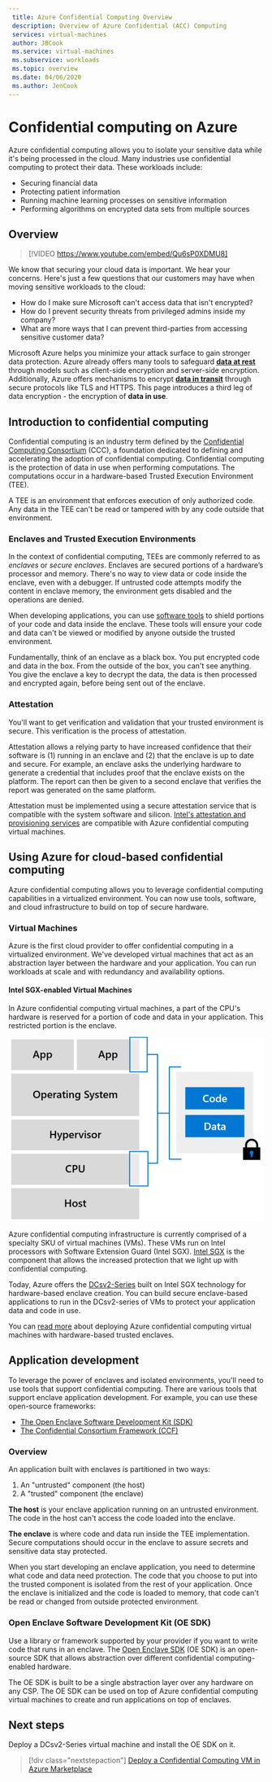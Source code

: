 ```yaml
---
 title: Azure Confidential Computing Overview
 description: Overview of Azure Confidential (ACC) Computing
 services: virtual-machines
 author: JBCook
 ms.service: virtual-machines
 ms.subservice: workloads
 ms.topic: overview
 ms.date: 04/06/2020
 ms.author: JenCook
---
```


# Confidential computing on Azure

Azure confidential computing allows you to isolate your sensitive data while it's being processed in the cloud. Many industries use confidential computing to protect their data. These workloads include:

- Securing financial data
- Protecting patient information
- Running machine learning processes on sensitive information
- Performing algorithms on encrypted data sets from multiple sources


## Overview
<p><p>

> [!VIDEO https://www.youtube.com/embed/Qu6sP0XDMU8]

We know that securing your cloud data is important. We hear your concerns. Here's just a few questions that our customers may have when moving sensitive workloads to the cloud: 

- How do I make sure Microsoft can't access data that isn't encrypted?
- How do I prevent security threats from privileged admins inside my company?
- What are more ways that I can prevent third-parties from accessing sensitive customer data?

Microsoft Azure helps you minimize your attack surface to gain stronger data protection. Azure already offers many tools to safeguard [**data at rest**](../security/fundamentals/encryption-atrest.md) through models such as client-side encryption and server-side encryption. Additionally, Azure offers mechanisms to encrypt [**data in transit**](../security/fundamentals/data-encryption-best-practices.md#protect-data-in-transit) through secure protocols like TLS and HTTPS. This page introduces  a third leg of data encryption - the encryption of **data in use**.


## Introduction to confidential computing <a id="intro to acc"></a>

Confidential computing is an industry term defined by the [Confidential Computing Consortium](https://confidentialcomputing.io/) (CCC), a foundation dedicated to defining and accelerating the adoption of confidential computing. Confidential computing is the protection of data in use when performing computations. The computations occur in a hardware-based Trusted Execution Environment (TEE).

A TEE is an environment that enforces execution of only authorized code. Any data in the TEE can't be read or tampered with by any code outside that environment.

### Enclaves and Trusted Execution Environments

In the context of confidential computing, TEEs are commonly referred to as *enclaves* or *secure enclaves*. Enclaves are secured portions of a hardware’s processor and memory. There's no way to view data or code inside the enclave, even with a debugger. If untrusted code attempts modify the content in enclave memory, the environment gets disabled and the operations are denied.

When developing applications, you can use [software tools](#oe-sdk) to shield portions of your code and data inside the enclave. These tools will ensure your code and data can't be viewed or modified by anyone outside the trusted environment. 

Fundamentally, think of an enclave as a black box. You put encrypted code and data in the box. From the outside of the box, you can't see anything. You give the enclave a key to decrypt the data, the data is then processed and encrypted again, before being sent out of the enclave.

### Attestation

You'll want to get verification and validation that your trusted environment is secure. This verification is the process of attestation. 

Attestation allows a relying party to have increased confidence that their software is (1) running in an enclave and (2) that the enclave is up to date and secure. For example, an enclave asks the underlying hardware to generate a credential that includes proof that the enclave exists on the platform. The report can then be given to a second enclave that verifies the report was generated on the same platform.

Attestation must be implemented using a secure attestation service that is compatible with the system software and silicon. [Intel's attestation and provisioning services](https://software.intel.com/sgx/attestation-services) are compatible with Azure confidential computing virtual machines.


## Using Azure for cloud-based confidential computing <a id="cc-on-azure"></a>

Azure confidential computing allows you to leverage confidential computing capabilities in a virtualized environment. You can now use tools, software, and cloud infrastructure to build on top of secure hardware. 

### Virtual Machines

Azure is the first cloud provider to offer confidential computing in a virtualized environment. We've developed virtual machines that act as an abstraction layer between the hardware and your application. You can run workloads at scale and with redundancy and availability options.  

#### Intel SGX-enabled Virtual Machines

In Azure confidential computing virtual machines, a part of the CPU's hardware is reserved for a portion of code and data in your application. This restricted portion is the enclave. 

![VM model](media/overview/hardware-backed-enclave.png)

Azure confidential computing infrastructure is currently comprised of a specialty SKU of virtual machines (VMs). These VMs run on Intel processors with Software Extension Guard (Intel SGX). [Intel SGX](https://intel.com/sgx) is the component that allows the increased protection that we light up with confidential computing. 

Today, Azure offers the [DCsv2-Series](https://docs.microsoft.com/azure/virtual-machines/dcv2-series) built on Intel SGX technology for hardware-based enclave creation. You can build secure enclave-based applications to run in the DCsv2-series of VMs to protect your application data and code in use. 

You can [read more](virtual-machine-solutions.md) about deploying Azure confidential computing virtual machines with hardware-based trusted enclaves.

## Application development <a id="application-development"></a>

To leverage the power of enclaves and isolated environments, you'll need to use tools that support confidential computing. There are various tools that support enclave application development. For example, you can use these open-source frameworks: 

- [The Open Enclave Software Development Kit (SDK)](https://github.com/openenclave/openenclave)
- [The Confidential Consortium Framework (CCF)](https://github.com/Microsoft/CCF)

### Overview

An application built with enclaves is partitioned in two ways:
1. An "untrusted" component (the host)
1. A "trusted" component (the enclave)

**The host** is your enclave application running on an untrusted environment. The code in the host can't access the code loaded into the enclave. 

**The enclave** is where code and data run inside the TEE implementation. Secure computations should occur in the enclave to assure secrets and sensitive data stay protected. 

When you start developing an enclave application, you need to determine what code and data need protection. The code that you choose to put into the trusted component is isolated from the rest of your application. Once the enclave is initialized and the code is loaded to memory, that code can't be read or changed from outside protected environment.

### Open Enclave Software Development Kit (OE SDK) <a id="oe-sdk"></a>

Use a library or framework supported by your provider if you want to write code that runs in an enclave. The [Open Enclave SDK](https://github.com/openenclave/openenclave) (OE SDK) is an open-source SDK that allows abstraction over different confidential computing-enabled hardware. 

The OE SDK is built to be a single abstraction layer over any hardware on any CSP. The OE SDK can be used on top of Azure confidential computing virtual machines to create and run applications on top of enclaves.

## Next steps

Deploy a DCsv2-Series virtual machine and install the OE SDK on it.

> [!div class="nextstepaction"]
> [Deploy a Confidential Computing VM in Azure Marketplace](quick-create-marketplace.md)